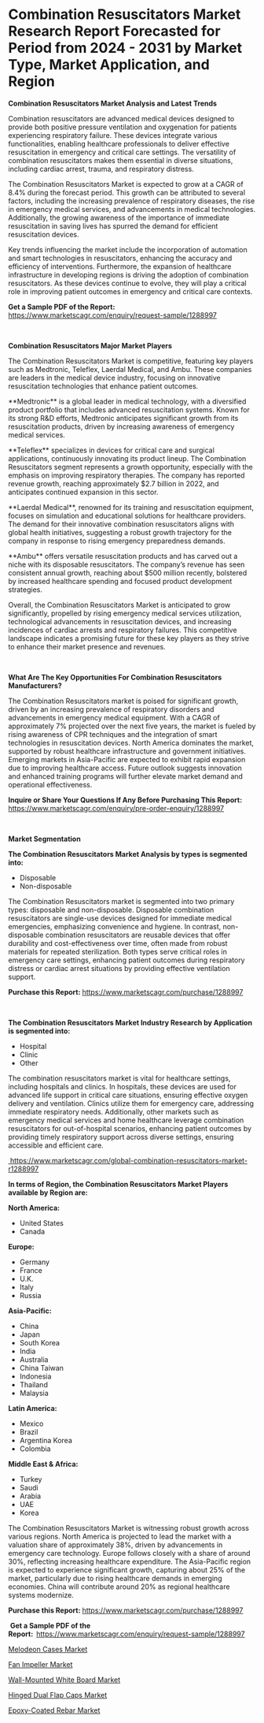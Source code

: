 <p><h1>Combination Resuscitators Market Research Report Forecasted for Period from 2024 -  2031 by Market Type, Market Application, and Region</h1></p><p><strong>Combination Resuscitators Market Analysis and Latest Trends</strong></p>
<p><p>Combination resuscitators are advanced medical devices designed to provide both positive pressure ventilation and oxygenation for patients experiencing respiratory failure. These devices integrate various functionalities, enabling healthcare professionals to deliver effective resuscitation in emergency and critical care settings. The versatility of combination resuscitators makes them essential in diverse situations, including cardiac arrest, trauma, and respiratory distress.</p><p>The Combination Resuscitators Market is expected to grow at a CAGR of 8.4% during the forecast period. This growth can be attributed to several factors, including the increasing prevalence of respiratory diseases, the rise in emergency medical services, and advancements in medical technologies. Additionally, the growing awareness of the importance of immediate resuscitation in saving lives has spurred the demand for efficient resuscitation devices.</p><p>Key trends influencing the market include the incorporation of automation and smart technologies in resuscitators, enhancing the accuracy and efficiency of interventions. Furthermore, the expansion of healthcare infrastructure in developing regions is driving the adoption of combination resuscitators. As these devices continue to evolve, they will play a critical role in improving patient outcomes in emergency and critical care contexts.</p></p>
<p><strong>Get a Sample PDF of the Report:&nbsp;</strong> <a href="https://www.marketscagr.com/enquiry/request-sample/1288997?utm_campaign=1126&utm_medium=2&utm_source=Github&utm_content=ia&utm_term=26102024&utm_id=combination-resuscitators">https://www.marketscagr.com/enquiry/request-sample/1288997</a></p>
<p>&nbsp;</p>
<p><strong>Combination Resuscitators Major Market Players</strong></p>
<p><p>The Combination Resuscitators Market is competitive, featuring key players such as Medtronic, Teleflex, Laerdal Medical, and Ambu. These companies are leaders in the medical device industry, focusing on innovative resuscitation technologies that enhance patient outcomes.</p><p>**Medtronic** is a global leader in medical technology, with a diversified product portfolio that includes advanced resuscitation systems. Known for its strong R&D efforts, Medtronic anticipates significant growth from its resuscitation products, driven by increasing awareness of emergency medical services.</p><p>**Teleflex** specializes in devices for critical care and surgical applications, continuously innovating its product lineup. The Combination Resuscitators segment represents a growth opportunity, especially with the emphasis on improving respiratory therapies. The company has reported revenue growth, reaching approximately $2.7 billion in 2022, and anticipates continued expansion in this sector.</p><p>**Laerdal Medical**, renowned for its training and resuscitation equipment, focuses on simulation and educational solutions for healthcare providers. The demand for their innovative combination resuscitators aligns with global health initiatives, suggesting a robust growth trajectory for the company in response to rising emergency preparedness demands.</p><p>**Ambu** offers versatile resuscitation products and has carved out a niche with its disposable resuscitators. The company’s revenue has seen consistent annual growth, reaching about $500 million recently, bolstered by increased healthcare spending and focused product development strategies.</p><p>Overall, the Combination Resuscitators Market is anticipated to grow significantly, propelled by rising emergency medical services utilization, technological advancements in resuscitation devices, and increasing incidences of cardiac arrests and respiratory failures. This competitive landscape indicates a promising future for these key players as they strive to enhance their market presence and revenues.</p></p>
<p>&nbsp;</p>
<p><strong>What Are The Key Opportunities For Combination Resuscitators Manufacturers?</strong></p>
<p><p>The Combination Resuscitators market is poised for significant growth, driven by an increasing prevalence of respiratory disorders and advancements in emergency medical equipment. With a CAGR of approximately 7% projected over the next five years, the market is fueled by rising awareness of CPR techniques and the integration of smart technologies in resuscitation devices. North America dominates the market, supported by robust healthcare infrastructure and government initiatives. Emerging markets in Asia-Pacific are expected to exhibit rapid expansion due to improving healthcare access. Future outlook suggests innovation and enhanced training programs will further elevate market demand and operational effectiveness.</p></p>
<p><strong>Inquire or Share Your Questions If Any Before Purchasing This Report:</strong> <a href="https://www.marketscagr.com/enquiry/pre-order-enquiry/1288997?utm_campaign=1126&utm_medium=2&utm_source=Github&utm_content=ia&utm_term=26102024&utm_id=combination-resuscitators">https://www.marketscagr.com/enquiry/pre-order-enquiry/1288997</a></p>
<p>&nbsp;</p>
<p><strong>Market Segmentation</strong></p>
<p><strong>The Combination Resuscitators Market Analysis by types is segmented into:</strong></p>
<p><ul><li>Disposable</li><li>Non-disposable</li></ul></p>
<p><p>The Combination Resuscitators market is segmented into two primary types: disposable and non-disposable. Disposable combination resuscitators are single-use devices designed for immediate medical emergencies, emphasizing convenience and hygiene. In contrast, non-disposable combination resuscitators are reusable devices that offer durability and cost-effectiveness over time, often made from robust materials for repeated sterilization. Both types serve critical roles in emergency care settings, enhancing patient outcomes during respiratory distress or cardiac arrest situations by providing effective ventilation support.</p></p>
<p><strong>Purchase this Report:&nbsp;</strong><a href="https://www.marketscagr.com/purchase/1288997?utm_campaign=1126&utm_medium=2&utm_source=Github&utm_content=ia&utm_term=26102024&utm_id=combination-resuscitators">https://www.marketscagr.com/purchase/1288997</a></p>
<p>&nbsp;</p>
<p><strong>The Combination Resuscitators Market Industry Research by Application is segmented into:</strong></p>
<p><ul><li>Hospital</li><li>Clinic</li><li>Other</li></ul></p>
<p><p>The combination resuscitators market is vital for healthcare settings, including hospitals and clinics. In hospitals, these devices are used for advanced life support in critical care situations, ensuring effective oxygen delivery and ventilation. Clinics utilize them for emergency care, addressing immediate respiratory needs. Additionally, other markets such as emergency medical services and home healthcare leverage combination resuscitators for out-of-hospital scenarios, enhancing patient outcomes by providing timely respiratory support across diverse settings, ensuring accessible and efficient care.</p></p>
<p><a href="https://www.marketscagr.com/global-combination-resuscitators-market-r1288997?utm_campaign=1126&utm_medium=2&utm_source=Github&utm_content=ia&utm_term=26102024&utm_id=combination-resuscitators">&nbsp;https://www.marketscagr.com/global-combination-resuscitators-market-r1288997</a></p>
<p><strong>In terms of Region, the Combination Resuscitators Market Players available by Region are:</strong></p>
<p>
    <p> <strong> North America: </strong>
        <ul>
            <li>United States</li>
            <li>Canada</li>
        </ul>
        </p> 
    <p> <strong> Europe: </strong>
        <ul>
            <li>Germany</li>
            <li>France</li>
            <li>U.K.</li>
            <li>Italy</li>
            <li>Russia</li>
        </ul>
        </p> 
    <p> <strong> Asia-Pacific: </strong>
        <ul>
            <li>China</li>
            <li>Japan</li>
            <li>South Korea</li>
            <li>India</li>
            <li>Australia</li>
            <li>China Taiwan</li>
            <li>Indonesia</li>
            <li>Thailand</li>
            <li>Malaysia</li>
        </ul>
        </p> 
    <p> <strong> Latin America: </strong>
        <ul>
            <li>Mexico</li>
            <li>Brazil</li>
            <li>Argentina Korea</li>
            <li>Colombia</li>
        </ul>
        </p> 
    <p> <strong> Middle East & Africa: </strong>
        <ul>
            <li>Turkey</li>
            <li>Saudi</li>
            <li>Arabia</li>
            <li>UAE</li>
            <li>Korea</li>
        </ul>
    </p>
    </p>
<p><p>The Combination Resuscitators Market is witnessing robust growth across various regions. North America is projected to lead the market with a valuation share of approximately 38%, driven by advancements in emergency care technology. Europe follows closely with a share of around 30%, reflecting increasing healthcare expenditure. The Asia-Pacific region is expected to experience significant growth, capturing about 25% of the market, particularly due to rising healthcare demands in emerging economies. China will contribute around 20% as regional healthcare systems modernize.</p></p>
<p><strong>Purchase this Report: </strong><a href="https://www.marketscagr.com/purchase/1288997?utm_campaign=1126&utm_medium=2&utm_source=Github&utm_content=ia&utm_term=26102024&utm_id=combination-resuscitators">https://www.marketscagr.com/purchase/1288997</a></p>
<p>&nbsp;<strong>Get a Sample PDF of the Report:&nbsp;&nbsp;</strong><a href="https://www.marketscagr.com/enquiry/request-sample/1288997?utm_campaign=1126&utm_medium=2&utm_source=Github&utm_content=ia&utm_term=26102024&utm_id=combination-resuscitators">https://www.marketscagr.com/enquiry/request-sample/1288997</a></p>
<p><strong></strong></p>
<p><p><a href="https://www.linkedin.com/pulse/melodeon-cases-market-global-regional-analysis-focus-region-0e0pf?utm_campaign=1126&utm_medium=2&utm_source=Github&utm_content=ia&utm_term=26102024&utm_id=combination-resuscitators">Melodeon Cases Market</a></p><p><a href="https://issuu.com/reportprime-2/docs/fan-impeller-market-size-2030.pptx_ce773202875d2e?utm_campaign=1126&utm_medium=2&utm_source=Github&utm_content=ia&utm_term=26102024&utm_id=combination-resuscitators">Fan Impeller Market</a></p><p><a href="https://www.linkedin.com/pulse/in-depth-wall-mounted-white-board-market-review-size-share-jxqvf?utm_campaign=1126&utm_medium=2&utm_source=Github&utm_content=ia&utm_term=26102024&utm_id=combination-resuscitators">Wall-Mounted White Board Market</a></p><p><a href="https://www.linkedin.com/pulse/analyzing-hinged-dual-flap-caps-market-dynamics-growth-drivers-meplc?utm_campaign=1126&utm_medium=2&utm_source=Github&utm_content=ia&utm_term=26102024&utm_id=combination-resuscitators">Hinged Dual Flap Caps Market</a></p><p><a href="https://github.com/gdfhhhj/Market-Research-Report-List-6/blob/main/epoxy-coated-rebar-market.md?utm_campaign=1126&utm_medium=2&utm_source=Github&utm_content=ia&utm_term=26102024&utm_id=combination-resuscitators">Epoxy-Coated Rebar Market</a></p></p>